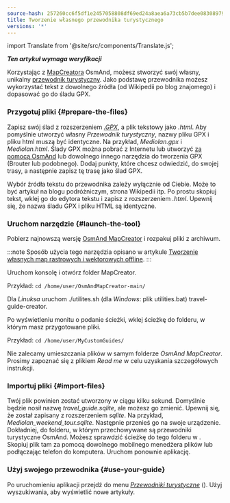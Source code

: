 ```yaml
---
source-hash: 257260cc6f5df1e2457058808df69ed24a8aea6a73cb5b7dee08308979c295ac
title: Tworzenie własnego przewodnika turystycznego
versions: '*'
---
```

import Translate from '@site/src/components/Translate.js';



**_Ten artykuł wymaga weryfikacji_**

Korzystając z [MapCreatora](../../versions/map-creator.md) OsmAnd, możesz stworzyć swój własny, unikalny [przewodnik turystyczny](../../user/plan-route/travel-guides.md). Jako podstawę przewodnika możesz wykorzystać tekst z dowolnego źródła (od Wikipedii po blog znajomego) i dopasować go do śladu GPX.

### Przygotuj pliki {#prepare-the-files}

Zapisz swój ślad z rozszerzeniem *[.GPX](../osmand-file-formats/osmand-gpx.md)*, a plik tekstowy jako *.html*. Aby pomyślnie utworzyć własny *Przewodnik turystyczny*, nazwy pliku GPX i pliku html muszą być identyczne. Na przykład, *Mediolan.gpx* i *Mediolan.html*.
Ślady GPX można pobrać z Internetu lub utworzyć [za pomocą OsmAnd](../../user/plan-route/create-route.md) lub dowolnego innego narzędzia do tworzenia GPX (Brouter lub podobnego).
Dodaj punkty, które chcesz odwiedzić, do swojej trasy, a następnie zapisz tę trasę jako ślad GPX.

Wybór źródła tekstu do przewodnika zależy wyłącznie od Ciebie. Może to być artykuł na blogu podróżniczym, strona Wikipedii itp. Po prostu skopiuj tekst, wklej go do edytora tekstu i zapisz z rozszerzeniem *.html*. Upewnij się, że nazwa śladu GPX i pliku HTML są identyczne.

### Uruchom narzędzie {#launch-the-tool}

Pobierz najnowszą wersję [OsmAnd MapCreator](http://download.osmand.net/latest-night-build/OsmAndMapCreator-main.zip) i rozpakuj pliki z archiwum.

:::note
Sposób użycia tego narzędzia opisano w artykule [Tworzenie własnych map rastrowych i wektorowych offline](./create-offline-maps-yourself.md#osmandmapcreator).
:::

Uruchom konsolę i otwórz folder MapCreator.

Przykład: `cd /home/user/OsmAndMapCreator-main/`

Dla *Linuksa* uruchom ./utilites.sh (dla *Windows*: plik utilities.bat) travel-guide-creator.

Po wyświetleniu monitu o podanie ścieżki, wklej ścieżkę do folderu, w którym masz przygotowane pliki.

Przykład: `cd /home/user/MyCustomGuides/`

Nie zalecamy umieszczania plików w samym folderze *OsmAnd MapCreator*. Prosimy zapoznać się z plikiem *Read me* w celu uzyskania szczegółowych instrukcji.

### Importuj pliki {#import-files}

Twój plik powinien zostać utworzony w ciągu kilku sekund. Domyślnie będzie nosił nazwę *travel_guide.sqlite*, ale możesz go zmienić. Upewnij się, że został zapisany z rozszerzeniem *sqlite*. Na przykład, *Mediolan_weekend_tour.sqlite*. Następnie przenieś go na swoje urządzenie. Dokładniej, do folderu, w którym przechowywane są przewodniki turystyczne OsmAnd. Możesz sprawdzić ścieżkę do tego folderu w *<Translate android="true" ids="shared_string_menu,shared_string_settings,osmand_settings,application_dir"/>*. Skopiuj plik tam za pomocą dowolnego mobilnego menedżera plików lub podłączając telefon do komputera. Uruchom ponownie aplikację.

### Użyj swojego przewodnika {#use-your-guide}

Po uruchomieniu aplikacji przejdź do menu *[Przewodniki turystyczne](../../user/plan-route/travel-guides.md)* (*<Translate android="true" ids="shared_string_menu,shared_string_travel_guides"/>*). Użyj wyszukiwania, aby wyświetlić nowe artykuły.